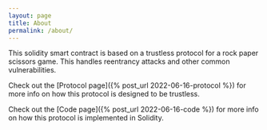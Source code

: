 ```yaml
---
layout: page
title: About
permalink: /about/
---
```


This solidity smart contract is based on a trustless protocol for a rock paper scissors game.
This handles reentrancy attacks and other common vulnerabilities.

Check out the [Protocol page]({% post_url 2022-06-16-protocol  %}) for more info on how this protocol is designed to be trustless.

Check out the [Code page]({% post_url 2022-06-16-code  %}) for more info on how this protocol is implemented in Solidity.
